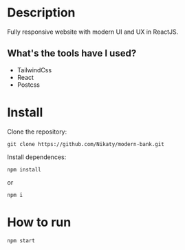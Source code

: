 # Description
Fully responsive website with modern UI and UX in ReactJS.
## What's the tools have I used?
- TailwindCss
- React
- Postcss
# Install
Clone the repository: 
```
git clone https://github.com/Nikaty/modern-bank.git
```
Install dependences:
```
npm install
```
or
```
npm i
```
# How to run
```
npm start
```
